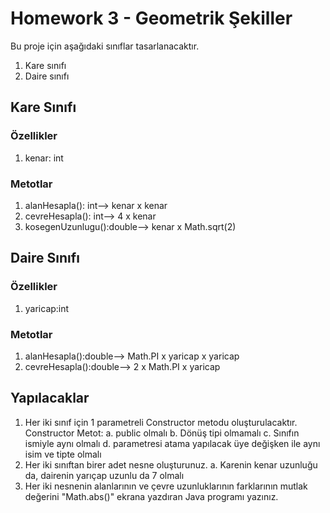 # Homework 3 - Geometrik Şekiller

Bu proje için aşağıdaki sınıflar tasarlanacaktır.

1. Kare sınıfı
2. Daire sınıfı

## Kare Sınıfı

### Özellikler

1. kenar: int


### Metotlar

1. alanHesapla(): int--> kenar x kenar
2. cevreHesapla(): int--> 4 x kenar
3. kosegenUzunlugu():double--> kenar x Math.sqrt(2)


## Daire Sınıfı

### Özellikler

1. yaricap:int

### Metotlar

1. alanHesapla():double--> Math.PI x yaricap x yaricap
2. cevreHesapla():double--> 2 x Math.PI x yaricap


## Yapılacaklar

1. Her iki sınıf için 1 parametreli Constructor metodu oluşturulacaktır.
   Constructor Metot:
   a. public olmalı
   b. Dönüş tipi olmamalı
   c. Sınıfın ismiyle aynı olmalı
   d. parametresi atama yapılacak üye değişken ile aynı isim ve tipte olmalı
2. Her iki sınıftan birer adet nesne oluşturunuz.
   a. Karenin kenar uzunluğu da, dairenin yarıçap uzunlu da 7 olmalı
3. Her iki nesnenin alanlarının ve çevre uzunluklarının farklarının mutlak değerini "Math.abs()" ekrana yazdıran Java programı yazınız.

